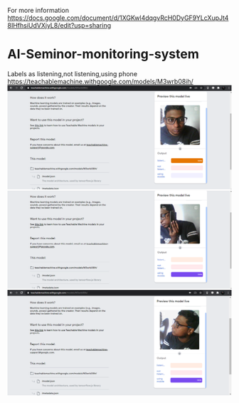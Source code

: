 For more information
https://docs.google.com/document/d/1XGKwl4dqgvRcH0DyGF9YLcXupJt48IHfhsiUdVXjyL8/edit?usp=sharing

# AI-Seminor-monitoring-system
Labels as listening,not listening,using phone
https://teachablemachine.withgoogle.com/models/M3wrb08ih/
![Test Image 1](33.png)
![Test Image 1](22.png)
![Test Image 1](11.png)

